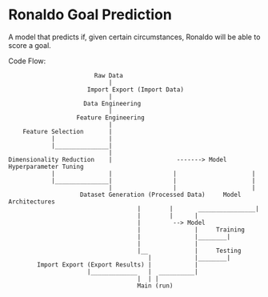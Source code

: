 # Ronaldo Goal Prediction

A model that predicts if, given certain circumstances, Ronaldo will be able to score a goal.

Code Flow:

                            Raw Data
                                |
                          Import Export (Import Data)
                                |
                         Data Engineering
                                |
                       Feature Engineering
                                |
        Feature Selection       |
                |               |
                |_______________|
                                |
    Dimensionality Reduction    |                  -------> Model Hyperparameter Tuning
                |               |                 |                     |
                |_______________|                 |                     |
                                |                 |                     |
                        Dataset Generation (Processed Data)     Model Architectures
                                        |        |       ________________|
                                        |        |      |
                                        |         --> Model
                                        |               |     Training
                                        |               |________|
                                        |               |
                                        |__             |     Testing
                                           |            |________|
            Import Export (Export Results) |            |
                          |_____________   |  __________|
                                        |  | |
                                        Main (run)

